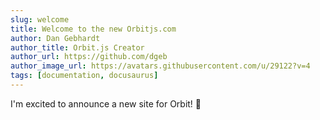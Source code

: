 ```yaml
---
slug: welcome
title: Welcome to the new Orbitjs.com
author: Dan Gebhardt
author_title: Orbit.js Creator
author_url: https://github.com/dgeb
author_image_url: https://avatars.githubusercontent.com/u/29122?v=4
tags: [documentation, docusaurus]
---
```


I'm excited to announce a new site for Orbit! 🎉